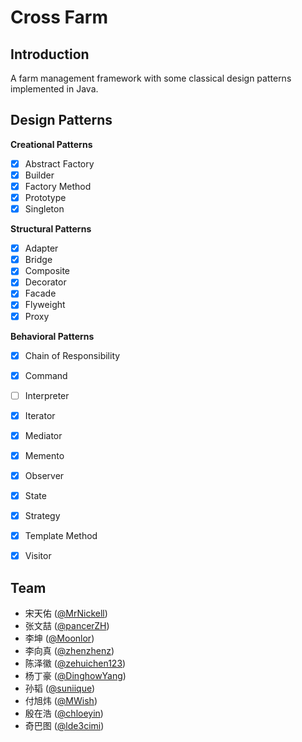 Cross Farm
========

Introduction
--------
A farm management framework with some classical design patterns implemented in Java.

Design Patterns
--------
**Creational Patterns**
- [x] Abstract Factory
- [x] Builder
- [x] Factory Method
- [x] Prototype
- [x] Singleton

**Structural Patterns**

- [x] Adapter
- [x] Bridge
- [x] Composite
- [x] Decorator
- [x] Facade
- [x] Flyweight
- [x] Proxy

**Behavioral Patterns**

- [x] Chain of Responsibility

- [x] Command
- [ ] Interpreter
- [x] Iterator
- [x] Mediator
- [x] Memento
- [x] Observer
- [x] State
- [x] Strategy
- [x] Template Method
- [x] Visitor


Team
--------
- 宋天佑 ([@MrNickell](https://github.com/MrNickell/))
- 张文喆 ([@pancerZH](https://github.com/pancerZH/))
- 李坤 ([@Moonlor](https://github.com/Moonlor/))
- 李向真 ([@zhenzhenz](https://github.com/zhenzhenz))
- 陈泽徽 ([@zehuichen123](https://github.com/DerekDick/))
- 杨丁豪 ([@DinghowYang](https://github.com/DinghowYang/))
- 孙韬 ([@suniique](https://github.com/suniique))
- 付旭炜 ([@MWish](https://github.com/MWish/))
- 殷在浩 ([@chloeyin](https://github.com/chloe/))
- 奇巴图 ([@lde3cimi](https://github.com/lde3cimi/))

